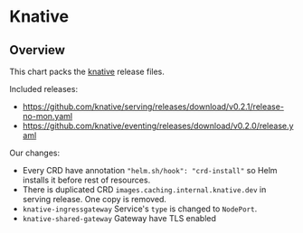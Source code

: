# Knative

## Overview

This chart packs the [knative](https://github.com/knative/docs) release files.

Included releases:
 * https://github.com/knative/serving/releases/download/v0.2.1/release-no-mon.yaml
 * https://github.com/knative/eventing/releases/download/v0.2.0/release.yaml

Our changes:
 * Every CRD have annotation `"helm.sh/hook": "crd-install"` so Helm installs it before rest of resources.
 * There is duplicated CRD `images.caching.internal.knative.dev` in serving release. One copy is removed.
 * `knative-ingressgateway` Service's `type` is changed to `NodePort`.
 * `knative-shared-gateway` Gateway have TLS enabled